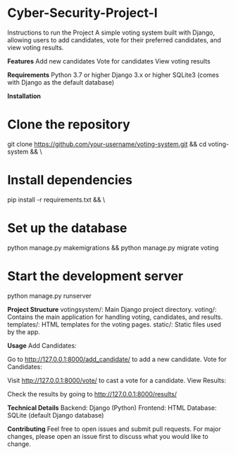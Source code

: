 # Cyber-Security-Project-I
Instructions to run the Project
A simple voting system built with Django, allowing users to add candidates, vote for their preferred candidates, and view voting results.

**Features**
Add new candidates
Vote for candidates
View voting results

**Requirements**
Python 3.7 or higher
Django 3.x or higher
SQLite3 (comes with Django as the default database)

**Installation**
# Clone the repository
git clone https://github.com/your-username/voting-system.git && cd voting-system && \

# Install dependencies
pip install -r requirements.txt && \

# Set up the database
python manage.py makemigrations && python manage.py migrate voting

# Start the development server
python manage.py runserver

**Project Structure**
votingsystem/: Main Django project directory.
voting/: Contains the main application for handling voting, candidates, and results.
templates/: HTML templates for the voting pages.
static/: Static files used by the app.

**Usage**
Add Candidates:

Go to http://127.0.0.1:8000/add_candidate/ to add a new candidate.
Vote for Candidates:

Visit http://127.0.0.1:8000/vote/ to cast a vote for a candidate.
View Results:

Check the results by going to http://127.0.0.1:8000/results/

**Technical Details**
Backend: Django (Python)
Frontend: HTML
Database: SQLite (default Django database)

**Contributing**
Feel free to open issues and submit pull requests. For major changes, please open an issue first to discuss what you would like to change.
